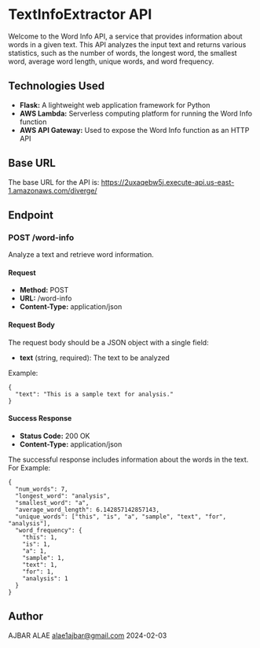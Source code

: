 # TextInfoExtractor API

Welcome to the Word Info API, a service that provides information about words in a given text. This API analyzes the input text and returns various statistics, such as the number of words, the longest word, the smallest word, average word length, unique words, and word frequency.

## Technologies Used

- **Flask:** A lightweight web application framework for Python
- **AWS Lambda:** Serverless computing platform for running the Word Info function
- **AWS API Gateway:** Used to expose the Word Info function as an HTTP API

## Base URL
The base URL for the API is:
https://2uxaqebw5j.execute-api.us-east-1.amazonaws.com/diverge/

## Endpoint
### POST /word-info ###
Analyze a text and retrieve word information.

#### Request ####
- **Method:** POST
- **URL:** /word-info
- **Content-Type:** application/json

#### Request Body ####
The request body should be a JSON object with a single field:
- **text** (string, required): The text to be analyzed
  
Example:
```
{
  "text": "This is a sample text for analysis."
}
```

#### Success Response ####
- **Status Code:** 200 OK
- **Content-Type:** application/json

The successful response includes information about the words in the text. For Example:
```
{
  "num_words": 7,
  "longest_word": "analysis",
  "smallest_word": "a",
  "average_word_length": 6.142857142857143,
  "unique_words": ["this", "is", "a", "sample", "text", "for", "analysis"],
  "word_frequency": {
    "this": 1,
    "is": 1,
    "a": 1,
    "sample": 1,
    "text": 1,
    "for": 1,
    "analysis": 1
  }
}
```



## Author
AJBAR ALAE
alae1ajbar@gmail.com
2024-02-03
